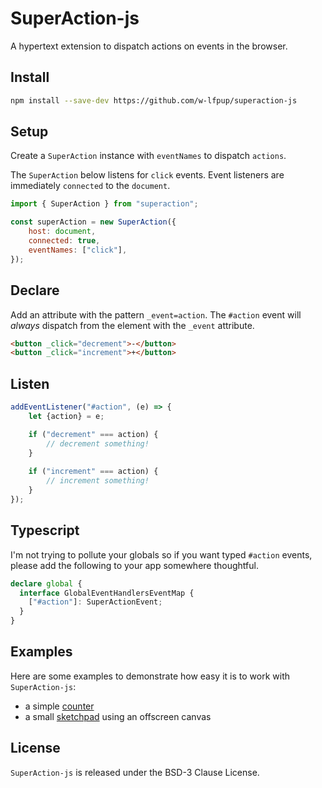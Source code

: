 # SuperAction-js

A hypertext extension to dispatch actions on events in the browser.

## Install

```sh
npm install --save-dev https://github.com/w-lfpup/superaction-js
```

## Setup

Create a `SuperAction` instance with `eventNames` to dispatch `actions`.

The `SuperAction` below listens for `click` events. Event listeners are immediately `connected` to the `document`.

```js
import { SuperAction } from "superaction";

const superAction = new SuperAction({
    host: document,
    connected: true,
    eventNames: ["click"],
});
```

## Declare

Add an attribute with the pattern `_event=action`. The `#action` event will _always_ dispatch from
the element with the `_event` attribute.

```html
<button _click="decrement">-</button>
<button _click="increment">+</button>
```

## Listen

```js
addEventListener("#action", (e) => {
    let {action} = e;

    if ("decrement" === action) {
        // decrement something!
    }
    
    if ("increment" === action) {
        // increment something!
    }
});
```

## Typescript

I'm not trying to pollute your globals so if you want typed `#action` events, please add the following to your app somewhere thoughtful.

```ts
declare global {
  interface GlobalEventHandlersEventMap {
    ["#action"]: SuperActionEvent;
  }
}
```

## Examples

Here are some examples to demonstrate how easy it is to work with `SuperAction-js`:
- a simple [counter](https://w-lfpup.github.io/superaction-js/examples/counter/)
- a small [sketchpad](https://w-lfpup.github.io/superaction-js/examples/sketch/) using an offscreen canvas

## License

`SuperAction-js` is released under the BSD-3 Clause License.
